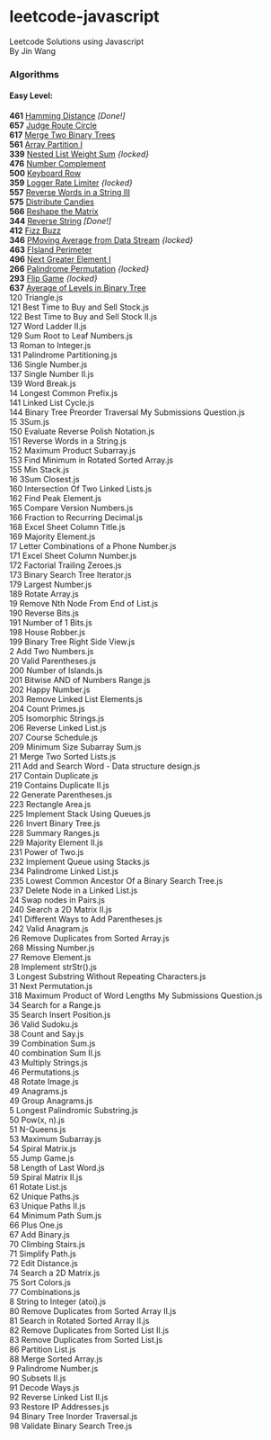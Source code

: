 # leetcode-javascript
Leetcode Solutions using Javascript<br/>
By Jin Wang

<h3>Algorithms</h3>
<h4>Easy Level:</h4>

<strong>461</strong> <u>Hamming Distance</u> <var>[Done!]</var><br/>
<strong>657</strong> <u>Judge Route Circle</u> <br/>
<strong>617</strong> <u>Merge Two Binary Trees</u> <br/>
<strong>561</strong> <u>Array Partition I</u> <br/>
<strong>339</strong> <u>Nested List Weight Sum</u> <em>{locked}</em><br/>
<strong>476</strong> <u>Number Complement</u> <br/>
<strong>500</strong> <u>Keyboard Row</u> <br/>
<strong>359</strong> <u>Logger Rate Limiter</u> <em>{locked}</em><br/>
<strong>557</strong> <u>Reverse Words in a String III</u> <br/>
<strong>575</strong> <u>Distribute Candies</u> <br/>
<strong>566</strong> <u>Reshape the Matrix</u> <br/>
<strong>344</strong> <u>Reverse String</u> <var>[Done!]</var><br/>
<strong>412</strong> <u>Fizz Buzz</u> <br/>
<strong>346</strong> <u>PMoving Average from Data Stream</u> <em>{locked}</em><br/>
<strong>463</strong> <u>FIsland Perimeter</u> <br/>
<strong>496</strong> <u>Next Greater Element I</u> <br/>
<strong>266</strong> <u>Palindrome Permutation</u> <em>{locked}</em><br/>
<strong>293</strong> <u>Flip Game</u> <em>{locked}</em><br/>
<strong>637</strong> <u>Average of Levels in Binary Tree</u> <br/>
120 Triangle.js <br/>
121 Best Time to Buy and Sell Stock.js <br/>
122 Best Time to Buy and Sell Stock II.js <br/>
127 Word Ladder II.js <br/>
129 Sum Root to Leaf Numbers.js <br/>
13 Roman to Integer.js <br/>
131 Palindrome Partitioning.js <br/>
136 Single Number.js <br/>
137 Single Number II.js <br/>
139 Word Break.js <br/>
14 Longest Common Prefix.js <br/>
141 Linked List Cycle.js <br/>
144 Binary Tree Preorder Traversal My Submissions Question.js <br/>
15 3Sum.js <br/>
150 Evaluate Reverse Polish Notation.js <br/>
151 Reverse Words in a String.js <br/>
152 Maximum Product Subarray.js <br/>
153 Find Minimum in Rotated Sorted Array.js <br/>
155 Min Stack.js <br/>
16 3Sum Closest.js <br/>
160 Intersection Of Two Linked Lists.js <br/>
162 Find Peak Element.js <br/>
165 Compare Version Numbers.js <br/>
166 Fraction to Recurring Decimal.js <br/>
168 Excel Sheet Column Title.js <br/>
169 Majority Element.js <br/>
17 Letter Combinations of a Phone Number.js <br/>
171 Excel Sheet Column Number.js <br/>
172 Factorial Trailing Zeroes.js <br/>
173 Binary Search Tree Iterator.js <br/>
179 Largest Number.js <br/>
189 Rotate Array.js <br/>
19 Remove Nth Node From End of List.js <br/>
190 Reverse Bits.js <br/>
191 Number of 1 Bits.js <br/>
198 House Robber.js <br/>
199 Binary Tree Right Side View.js <br/>
2 Add Two Numbers.js <br/>
20 Valid Parentheses.js <br/>
200 Number of Islands.js <br/>
201 Bitwise AND of Numbers Range.js <br/>
202 Happy Number.js <br/>
203 Remove Linked List Elements.js <br/>
204 Count Primes.js <br/>
205 Isomorphic Strings.js <br/>
206 Reverse Linked List.js <br/>
207 Course Schedule.js <br/>
209 Minimum Size Subarray Sum.js <br/>
21 Merge Two Sorted Lists.js <br/>
211 Add and Search Word - Data structure design.js <br/>
217 Contain Duplicate.js <br/>
219 Contains Duplicate II.js <br/>
22 Generate Parentheses.js <br/>
223 Rectangle Area.js <br/>
225 Implement Stack Using Queues.js <br/>
226 Invert Binary Tree.js <br/>
228 Summary Ranges.js <br/>
229 Majority Element II.js <br/>
231 Power of Two.js <br/>
232 Implement Queue using Stacks.js <br/>
234 Palindrome Linked List.js <br/>
235 Lowest Common Ancestor Of a Binary Search Tree.js <br/>
237 Delete Node in a Linked List.js <br/>
24 Swap nodes in Pairs.js <br/>
240 Search a 2D Matrix II.js <br/>
241 Different Ways to Add Parentheses.js <br/>
242 Valid Anagram.js <br/>
26 Remove Duplicates from Sorted Array.js <br/>
268 Missing Number.js <br/>
27 Remove Element.js <br/>
28 Implement strStr().js <br/>
3 Longest Substring Without Repeating Characters.js <br/>
31 Next Permutation.js <br/>
318 Maximum Product of Word Lengths My Submissions Question.js <br/>
34 Search for a Range.js <br/>
35 Search Insert Position.js <br/>
36 Valid Sudoku.js <br/>
38 Count and Say.js <br/>
39 Combination Sum.js <br/>
40 combination Sum II.js <br/>
43 Multiply Strings.js <br/>
46 Permutations.js <br/>
48 Rotate Image.js <br/>
49 Anagrams.js <br/>
49 Group Anagrams.js <br/>
5 Longest Palindromic Substring.js <br/>
50 Pow(x, n).js <br/>
51 N-Queens.js <br/>
53 Maximum Subarray.js <br/>
54 Spiral Matrix.js <br/>
55 Jump Game.js <br/>
58 Length of Last Word.js <br/>
59 Spiral Matrix II.js <br/>
61 Rotate List.js <br/>
62 Unique Paths.js <br/>
63 Unique Paths II.js <br/>
64 Minimum Path Sum.js <br/>
66 Plus One.js <br/>
67 Add Binary.js <br/>
70 Climbing Stairs.js <br/>
71 Simplify Path.js <br/>
72 Edit Distance.js <br/>
74 Search a 2D Matrix.js <br/>
75 Sort Colors.js <br/>
77 Combinations.js <br/>
8 String to Integer (atoi).js <br/>
80 Remove Duplicates from Sorted Array II.js <br/>
81 Search in Rotated Sorted Array II.js <br/>
82 Remove Duplicates from Sorted List II.js <br/>
83 Remove Duplicates from Sorted List.js <br/>
86 Partition List.js <br/>
88 Merge Sorted Array.js <br/>
9 Palindrome Number.js <br/>
90 Subsets II.js <br/>
91 Decode Ways.js <br/>
92 Reverse Linked List II.js <br/>
93 Restore IP Addresses.js <br/>
94 Binary Tree Inorder Traversal.js <br/>
98 Validate Binary Search Tree.js <br/>